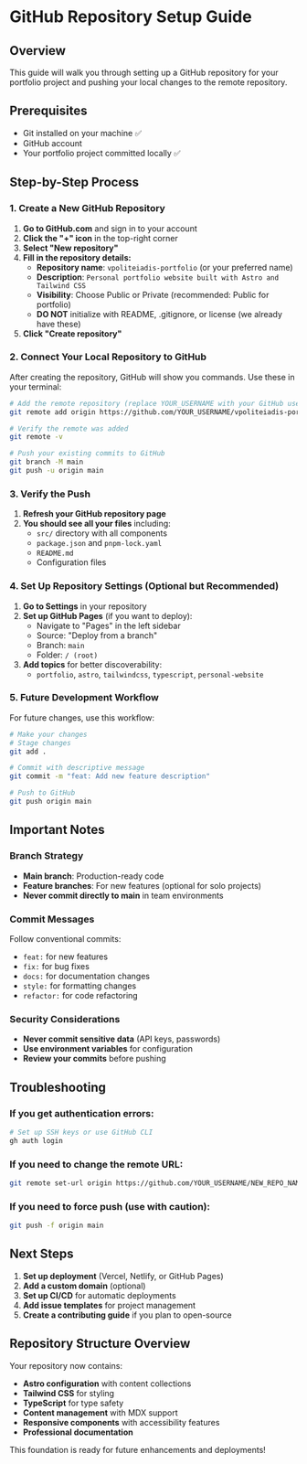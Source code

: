 # GitHub Repository Setup Guide

## Overview
This guide will walk you through setting up a GitHub repository for your portfolio project and pushing your local changes to the remote repository.

## Prerequisites
- Git installed on your machine ✅
- GitHub account
- Your portfolio project committed locally ✅

## Step-by-Step Process

### 1. Create a New GitHub Repository

1. **Go to GitHub.com** and sign in to your account
2. **Click the "+" icon** in the top-right corner
3. **Select "New repository"**
4. **Fill in the repository details:**
   - **Repository name**: `vpoliteiadis-portfolio` (or your preferred name)
   - **Description**: `Personal portfolio website built with Astro and Tailwind CSS`
   - **Visibility**: Choose Public or Private (recommended: Public for portfolio)
   - **DO NOT** initialize with README, .gitignore, or license (we already have these)
5. **Click "Create repository"**

### 2. Connect Your Local Repository to GitHub

After creating the repository, GitHub will show you commands. Use these in your terminal:

```bash
# Add the remote repository (replace YOUR_USERNAME with your GitHub username)
git remote add origin https://github.com/YOUR_USERNAME/vpoliteiadis-portfolio.git

# Verify the remote was added
git remote -v

# Push your existing commits to GitHub
git branch -M main
git push -u origin main
```

### 3. Verify the Push

1. **Refresh your GitHub repository page**
2. **You should see all your files** including:
   - `src/` directory with all components
   - `package.json` and `pnpm-lock.yaml`
   - `README.md`
   - Configuration files

### 4. Set Up Repository Settings (Optional but Recommended)

1. **Go to Settings** in your repository
2. **Set up GitHub Pages** (if you want to deploy):
   - Navigate to "Pages" in the left sidebar
   - Source: "Deploy from a branch"
   - Branch: `main`
   - Folder: `/ (root)`
3. **Add topics** for better discoverability:
   - `portfolio`, `astro`, `tailwindcss`, `typescript`, `personal-website`

### 5. Future Development Workflow

For future changes, use this workflow:

```bash
# Make your changes
# Stage changes
git add .

# Commit with descriptive message
git commit -m "feat: Add new feature description"

# Push to GitHub
git push origin main
```

## Important Notes

### Branch Strategy
- **Main branch**: Production-ready code
- **Feature branches**: For new features (optional for solo projects)
- **Never commit directly to main** in team environments

### Commit Messages
Follow conventional commits:
- `feat:` for new features
- `fix:` for bug fixes
- `docs:` for documentation changes
- `style:` for formatting changes
- `refactor:` for code refactoring

### Security Considerations
- **Never commit sensitive data** (API keys, passwords)
- **Use environment variables** for configuration
- **Review your commits** before pushing

## Troubleshooting

### If you get authentication errors:
```bash
# Set up SSH keys or use GitHub CLI
gh auth login
```

### If you need to change the remote URL:
```bash
git remote set-url origin https://github.com/YOUR_USERNAME/NEW_REPO_NAME.git
```

### If you need to force push (use with caution):
```bash
git push -f origin main
```

## Next Steps

1. **Set up deployment** (Vercel, Netlify, or GitHub Pages)
2. **Add a custom domain** (optional)
3. **Set up CI/CD** for automatic deployments
4. **Add issue templates** for project management
5. **Create a contributing guide** if you plan to open-source

## Repository Structure Overview

Your repository now contains:
- **Astro configuration** with content collections
- **Tailwind CSS** for styling
- **TypeScript** for type safety
- **Content management** with MDX support
- **Responsive components** with accessibility features
- **Professional documentation**

This foundation is ready for future enhancements and deployments! 